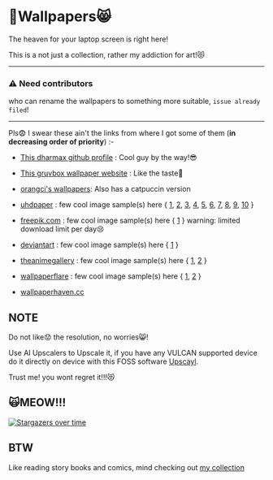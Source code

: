 # 🤤Wallpapers😸

The heaven for your laptop screen is right here!

This is a not just a collection, rather my addiction for art!😻

---
### ⚠️ Need contributors 
who can rename the wallpapers to something more suitable, `issue already filed`!

---

Pls😨 I swear these ain't the links from where I got some of them (**in decreasing order of priority**) :-

- [This dharmax github profile](https://github.com/dharmx/walls) : Cool guy by the way!😎

- [This gruvbox wallpaper website](https://gruvbox-wallpapers.pages.dev/) : Like the taste🍷

- [orangci's wallpapers](https://github.com/orangci/walls): Also has a catpuccin version

- [uhdpaper](https://www.uhdpaper.com) : few cool image sample(s) here { [1](https://www.uhdpaper.com/search?q=Digital+Art&by-date=true), [2](https://www.uhdpaper.com/2024/01/fox-anime-girl-forest-4k-8k-8990i.html), [3](https://www.uhdpaper.com/2024/10/142b-anime-girl-black-cat-4k.html), [4](https://www.uhdpaper.com/2024/06/ocean-car-floating-full-moon-4k-6640j.html), [5](https://www.uhdpaper.com/2024/05/fantasy-scenery-moutain-sky-4k-8163a.html), [6](https://www.uhdpaper.com/2024/05/surfboard-ocean-sunset-scenery-4k-6803a.html), [7](https://www.uhdpaper.com/2024/08/anime-girl-nun-4k-1252a.html), [8](https://www.uhdpaper.com/2024/03/tiger-animal-art-4k-2440j.html), [9](https://www.uhdpaper.com/2024/04/snake-4k-2393a.html), [10](https://www.uhdpaper.com/2024/04/alone-sunset-horizon-tree-sky-4k-1503a.html) } 

- [freepik.com](https://www.freepik.com) : few cool image sample(s) here { [1](https://www.freepik.com/free-photos-vectors/desktop-wallpaper-anime/2#uuid=c8a6a9df-9203-41b7-bbe5-464f9e12acfd) } warning: limited download limit per day😢

- [deviantart](https://www.deviantart.com) : few cool image sample(s) here { [1](https://www.deviantart.com/angel-face125/art/Angel-112-1137618284) }

- [theanimegallery](https://theanimegallery.com/) : few cool image sample(s) here { [1](https://theanimegallery.com/image/ff5r3UV43faeZb3LVCeC/anime-wallpaper-for-pc-3), [2](https://theanimegallery.com/image/09lNLGjBxbsIstzc0gpB/pink-anime-wallpaper-1) }


- [wallpaperflare](https://www.wallpaperflare.com) : few cool image sample(s) here { [1](https://www.wallpaperflare.com/ai-ai-art-ai-dai-meaningjun-garden-ai-painting-violet-wallpaper-ygtxo), [2](https://www.wallpaperflare.com/search?wallpaper=waifu) }

- [wallpaperhaven.cc](https://wallhaven.cc/search?q=id%3A853&sorting=random&ref=fp&seed=kaKL4j&page=4)

## NOTE

Do not like😟 the resolution, no worries😸!

Use AI Upscalers to Upscale it, if you have any VULCAN supported device do it directly on device with this FOSS software [Upscayl](https://upscayl.org/download). 

Trust me! you wont regret it!!!😻

## 🙀MEOW!!!

[![Stargazers over time](https://starchart.cc/JoydeepMallick/Wallpapers.svg?variant=adaptive)](https://starchart.cc/JoydeepMallick/Wallpapers)

## BTW

Like reading story books and comics, mind checking out [my collection](https://github.com/JoydeepMallick/story-books-and-comics)
